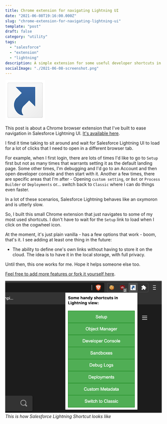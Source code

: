 ```yaml
---
title: Chrome extension for navigating Lightning UI
date: "2021-06-08T19:16:00.000Z"
slug: "chrome-extension-for-navigating-lightning-ui"
template: "post"
draft: false
category: "utility"
tags:
  - "salesforce"
  - "extension"
  - "lightning"
description: A simple extension for some useful developer shortcuts in Lightning
socialImage: "./2021-06-08-screenshot.png"
---
```


![Salesforce Lightning Shortcuts icon](./2021-06-08-shortcut-icon.png)

This post is about a Chrome browser extension that I've built to ease navigation in Salesforce Lightning UI. [It's available here](https://chrome.google.com/webstore/detail/salesforce-lightning-shor/affbbgonlcjjhjiefcjgkjikmgelmclp).

I find it time taking to sit around and wait for Salesforce Lightning UI to load for a lot of clicks that I need to open in a different browser tab.

For example, when I first login, there are lots of times I'd like to go to `Setup` first but not as many times that warrants setting it as the default landing page. Some other times, I'm debugging and I'd go to an Account and then open developer console and then start with it. Another a few times, there are specific areas that I'm after - Opening `custom setting`, or `Bot` or `Process Builder` or `Deployments` or... switch back to `Classic` where I can do things even faster.

In a lot of these scenarios, Salesforce Lightning behaves like an oxymoron and is utterly slow.

So, I built this small Chrome extension that just navigates to some of my most used shortcuts. I don't have to wait for the `Setup` link to load when I click on the cogwheel icon.

At the moment, it's just plain vanilla - has a few options that work - boom, that's it. I see adding at least one thing in the future:

- The ability to define one's own links without having to store it on the cloud. The idea is to have it in the local storage, with full privacy.

Until then, this one works for me. Hope it helps someone else too.

[Feel free to add more features or fork it yourself here](https://github.com/markgarg/sfdc-lightning-shortcuts-chrome-extn).

![Salesforce Lightning Shortcut screenshot](./2021-06-08-screenshot.png)
*This is how Salesforce Lightning Shortcut looks like*
